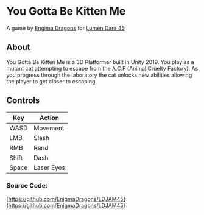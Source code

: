 # You Gotta Be Kitten Me

A game by [Engima Dragons](https://enigmadragons.itch.io/) for [Lumen Dare 45](https://ldjam.com/events/ludum-dare/45/$163569)

## About

You Gotta Be Kitten Me is a 3D Platformer built in Unity 2019. You play as a mutant cat attempting to escape from the A.C.F (Animal Cruelty Factory). As you progress through the laboratory the cat unlocks new abilities allowing the player to get closer to escaping.

## Controls

|Key|Action
|---|---
|WASD|Movement
|LMB|Slash
|RMB|Rend
|Shift|Dash
|Space|Laser Eyes

### Source Code:

[https://github.com/EnigmaDragons/LDJAM45](https://github.com/EnigmaDragons/LDJAM45)
